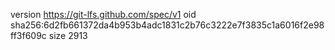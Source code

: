 version https://git-lfs.github.com/spec/v1
oid sha256:6d2fb661372da4b953b4adc1831c2b76c3222e7f3835c1a6016f2e98ff3f609c
size 2913

